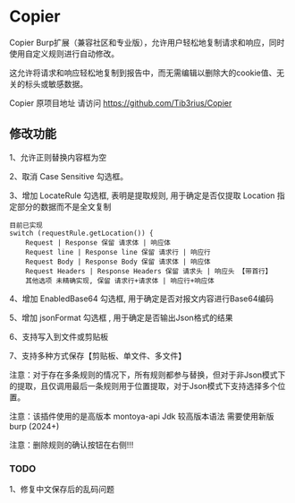 # Copier

Copier Burp扩展（兼容社区和专业版），允许用户轻松地复制请求和响应，同时使用自定义规则进行自动修改。

这允许将请求和响应轻松地复制到报告中，而无需编辑以删除大的cookie值、无关的标头或敏感数据。

Copier 原项目地址 请访问 https://github.com/Tib3rius/Copier


## 修改功能

1、允许正则替换内容框为空

2、取消 Case Sensitive 勾选框。

3、增加 LocateRule 勾选框, 表明是提取规则, 用于确定是否仅提取 Location 指定部分的数据而不是全文复制

```
目前已实现
switch (requestRule.getLocation()) {
    Request | Response 保留 请求体 | 响应体
    Request line | Response line 保留 请求行 | 响应行
    Request Body | Response Body 保留 请求体 | 响应体
    Request Headers | Response Headers 保留 请求头 | 响应头 【带首行】
    其他选项 未精确实现, 保留 请求行+请求体 | 响应行+响应体
```


4、增加 EnabledBase64 勾选框, 用于确定是否对报文内容进行Base64编码

5、增加 jsonFormat 勾选框 , 用于确定是否输出Json格式的结果

6、支持写入到文件或剪贴板

7、支持多种方式保存【剪贴板、单文件、多文件】

注意：对于存在多条规则的情况下，所有规则都参与替换，但对于非Json模式下的提取，且仅调用最后一条规则用于位置提取，对于Json模式下支持选择多个位置。

注意：该插件使用的是高版本 montoya-api Jdk 较高版本语法 需要使用新版burp (2024+)

注意：删除规则的确认按钮在右侧!!!


### TODO

1、修复中文保存后的乱码问题